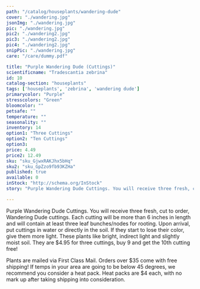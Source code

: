 ```yaml
---
path: "/catalog/houseplants/wandering-dude"
cover: "./wandering.jpg"
jsonImg: "./wandering.jpg"
pic: "./wandering.jpg"
pic2: "./wandering2.jpg"
pic3: "./wandering2.jpg"
pic4: "./wandering2.jpg"
snipPic: "./wandering.jpg"
care: "/care/dummy.pdf"

title: "Purple Wandering Dude (Cuttings)"
scientificname: "Tradescantia zebrina"
id: 10 
catalog-section: "houseplants"
tags: ['houseplants', 'zebrina', 'wandering dude']
primarycolor: "Purple"
stresscolors: "Green"
bloomcolor: ""
petsafe: ""
temperature: ""
seasonality: ""
inventory: 14
option1: "Three Cuttings"
option2: "Ten Cuttings"
option3:
price: 4.49
price2: 12.49
sku: "sku_GjwxRAKJhx5bHq"
sku2: "sku_GpZzo9fb93KZHa"
published: true
available: 0
inStock: "http://schema.org/InStock"
story: "Purple Wandering Dude Cuttings. You will receive three fresh, cut to order, Wandering Dude cuttings. Each cutting will be more than 6 inches in length and will contain at least three leaf bunches/nodes for rooting."

---
```

Purple Wandering Dude Cuttings. You will receive three fresh, cut to order, Wandering Dude cuttings. Each cutting will be more than 6 inches in length and will contain at least three leaf bunches/nodes for rooting. Upon arrival, put cuttings in water or directly in the soil. If they start to lose their color, give them more light. These plants like bright, indirect light and slightly moist soil. They are $4.95 for three cuttings, buy 9 and get the 10th cutting free!

Plants are mailed via First Class Mail. Orders over $35 come with free shipping! If temps in your area are going to be below 45 degrees, we recommend you consider a heat pack. Heat packs are $4 each, with no mark up after taking shipping into consideration.
